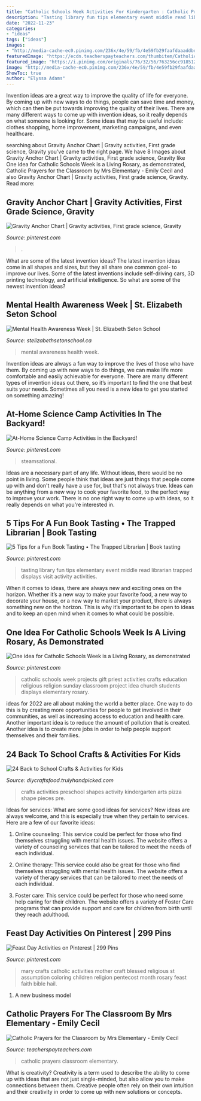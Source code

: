 ```yaml
---
title: "Catholic Schools Week Activities For Kindergarten : Catholic Prayers For The Classroom By Mrs Elementary"
description: "Tasting library fun tips elementary event middle read librarian trapped displays visit activity activities"
date: "2022-11-23"
categories:
- "ideas"
tags: ["ideas"]
images:
- "http://media-cache-ec0.pinimg.com/236x/4e/59/fb/4e59fb29faafdaaaddbda95e0e4cfb71.jpg"
featuredImage: "https://ecdn.teacherspayteachers.com/thumbitem/Catholic-Prayers-for-the-Classroom-2626603-1540070381/original-2626603-4.jpg"
featured_image: "https://i.pinimg.com/originals/76/32/56/763256cc918512539bec73876a9158ac.png"
image: "http://media-cache-ec0.pinimg.com/236x/4e/59/fb/4e59fb29faafdaaaddbda95e0e4cfb71.jpg"
ShowToc: true
author: "Elyssa Adams"
---
```



Invention ideas are a great way to improve the quality of life for everyone. By coming up with new ways to do things, people can save time and money, which can then be put towards improving the quality of their lives. There are many different ways to come up with invention ideas, so it really depends on what someone is looking for. Some ideas that may be useful include: clothes shopping, home improvement, marketing campaigns, and even healthcare.

	

		
searching about Gravity Anchor Chart | Gravity activities, First grade science, Gravity you've came to the right page. We have 8 Images about Gravity Anchor Chart | Gravity activities, First grade science, Gravity like One idea for Catholic Schools Week is a Living Rosary, as demonstrated, Catholic Prayers for the Classroom by Mrs Elementary - Emily Cecil and also Gravity Anchor Chart | Gravity activities, First grade science, Gravity. Read more:
		
    
## Gravity Anchor Chart | Gravity Activities, First Grade Science, Gravity

<img loading=lazy src="https://i.pinimg.com/736x/14/d0/ce/14d0ce4b9e3bc1a559430e29aaea98e3.jpg" onerror="this.onerror=null;this.src='https://tse3.mm.bing.net/th?id=OIP.BCD3RRzT3EWFwtQ3D2etnwHaJ3&amp;pid=15.1';" alt="Gravity Anchor Chart | Gravity activities, First grade science, Gravity">

_Source: pinterest.com_

>. 

	

What are some of the latest invention ideas?
The latest invention ideas come in all shapes and sizes, but they all share one common goal- to improve our lives. Some of the latest inventions include self-driving cars, 3D printing technology, and artificial intelligence. So what are some of the newest invention ideas?

    
## Mental Health Awareness Week | St. Elizabeth Seton School

<img loading=lazy src="https://www.stelizabethsetonschool.ca/uploads/334/mentalhealthawareness/1588607576-1024w_mentalhealthawareness.jpg" onerror="this.onerror=null;this.src='https://tse3.mm.bing.net/th?id=OIP.II6WV9q2vE6HhNTdTN8JsgHaE8&amp;pid=15.1';" alt="Mental Health Awareness Week | St. Elizabeth Seton School">

_Source: stelizabethsetonschool.ca_

>mental awareness health week. 

	

Invention ideas are always a fun way to improve the lives of those who have them. By coming up with new ways to do things, we can make life more comfortable and easily achievable for everyone. There are many different types of invention ideas out there, so it’s important to find the one that best suits your needs. Sometimes all you need is a new idea to get you started on something amazing!

    
## At-Home Science Camp Activities In The Backyard!

<img loading=lazy src="https://i.pinimg.com/originals/76/32/56/763256cc918512539bec73876a9158ac.png" onerror="this.onerror=null;this.src='https://tse1.mm.bing.net/th?id=OIP.N6tBREeUbxGvWxgLIO7bjAHaLH&amp;pid=15.1';" alt="At-Home Science Camp Activities in the Backyard!">

_Source: pinterest.com_

>steamsational. 

	

Ideas are a necessary part of any life. Without ideas, there would be no point in living. Some people think that ideas are just things that people come up with and don't really have a use for, but that's not always true. Ideas can be anything from a new way to cook your favorite food, to the perfect way to improve your work. There is no one right way to come up with ideas, so it really depends on what you're interested in.

    
## 5 Tips For A Fun Book Tasting • The Trapped Librarian | Book Tasting

<img loading=lazy src="https://i.pinimg.com/736x/f7/6f/53/f76f53634ce54d983c3683de8fd3f616.jpg" onerror="this.onerror=null;this.src='https://tse1.mm.bing.net/th?id=OIP.Tit4bm1HiQX0hrHYouMjOwHaKh&amp;pid=15.1';" alt="5 Tips for a Fun Book Tasting • The Trapped Librarian | Book tasting">

_Source: pinterest.com_

>tasting library fun tips elementary event middle read librarian trapped displays visit activity activities. 

	

When it comes to ideas, there are always new and exciting ones on the horizon. Whether it’s a new way to make your favorite food, a new way to decorate your house, or a new way to market your product, there is always something new on the horizon. This is why it’s important to be open to ideas and to keep an open mind when it comes to what could be possible.

    
## One Idea For Catholic Schools Week Is A Living Rosary, As Demonstrated

<img loading=lazy src="https://i.pinimg.com/originals/34/0d/2d/340d2d6bbfac30a86af0db502c523602.jpg" onerror="this.onerror=null;this.src='https://tse4.mm.bing.net/th?id=OIP.LWQrHVKaBcJ-sddCpQQHzgHaJ3&amp;pid=15.1';" alt="One idea for Catholic Schools Week is a Living Rosary, as demonstrated">

_Source: pinterest.com_

>catholic schools week projects gift priest activities crafts education religious religion sunday classroom project idea church students displays elementary rosary. 

	

ideas for 2022 are all about making the world a better place. One way to do this is by creating more opportunities for people to get involved in their communities, as well as increasing access to education and health care. Another important idea is to reduce the amount of pollution that is created. Another idea is to create more jobs in order to help people support themselves and their families.

    
## 24 Back To School Crafts &amp; Activities For Kids

<img loading=lazy src="http://diycraftsfood.trulyhandpicked.com/wp-content/uploads/2016/04/back-to-school-crafts_8t.jpg" onerror="this.onerror=null;this.src='https://tse1.mm.bing.net/th?id=OIP.nebaeZuFvrXt5bf9jd6_PQHaLE&amp;pid=15.1';" alt="24 Back to School Crafts &amp; Activities for Kids">

_Source: diycraftsfood.trulyhandpicked.com_

>crafts activities preschool shapes activity kindergarten arts pizza shape pieces pre. 

	

Ideas for services: What are some good ideas for services?
New ideas are always welcome, and this is especially true when they pertain to services. Here are a few of our favorite ideas:
1. Online counseling: This service could be perfect for those who find themselves struggling with mental health issues. The website offers a variety of counseling services that can be tailored to meet the needs of each individual.

2. Online therapy: This service could also be great for those who find themselves struggling with mental health issues. The website offers a variety of therapy services that can be tailored to meet the needs of each individual.

3. Foster care: This service could be perfect for those who need some help caring for their children. The website offers a variety of Foster Care programs that can provide support and care for children from birth until they reach adulthood.


    
## Feast Day Activities On Pinterest | 299 Pins

<img loading=lazy src="http://media-cache-ec0.pinimg.com/236x/4e/59/fb/4e59fb29faafdaaaddbda95e0e4cfb71.jpg" onerror="this.onerror=null;this.src='https://tse2.mm.bing.net/th?id=OIP.qlbSkyDXfqowV2s0lbcf2gHaKC&amp;pid=15.1';" alt="Feast Day Activities on Pinterest | 299 Pins">

_Source: pinterest.com_

>mary crafts catholic activities mother craft blessed religious st assumption coloring children religion pentecost month rosary feast faith bible hail. 

	

1. A new business model 

    
## Catholic Prayers For The Classroom By Mrs Elementary - Emily Cecil

<img loading=lazy src="https://ecdn.teacherspayteachers.com/thumbitem/Catholic-Prayers-for-the-Classroom-2626603-1540070381/original-2626603-4.jpg" onerror="this.onerror=null;this.src='https://tse3.mm.bing.net/th?id=OIP.bsw5AUj510zHST-sRVqwPQAAAA&amp;pid=15.1';" alt="Catholic Prayers for the Classroom by Mrs Elementary - Emily Cecil">

_Source: teacherspayteachers.com_

>catholic prayers classroom elementary. 

	

What is creativity?
Creativity is a term used to describe the ability to come up with ideas that are not just single-minded, but also allow you to make connections between them. Creative people often rely on their own intuition and their creativity in order to come up with new solutions or concepts.

